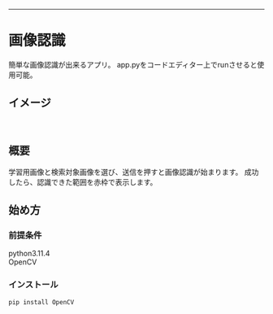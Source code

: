---

# 画像認識

簡単な画像認識が出来るアプリ。
app.pyをコードエディター上でrunさせると使用可能。

## イメージ
<img src="https://github.com/itoJina/Image-Recognition-practice-/assets/74310455/4080ef44-7915-4bfe-8813-4092e1d13633" width="10">
<img src="https://github.com/itoJina/Image-Recognition-practice-/assets/74310455/77793cfb-4d82-4b43-863f-33dade22696c" width="10">



## 概要

学習用画像と検索対象画像を選び、送信を押すと画像認識が始まります。
成功したら、認識できた範囲を赤枠で表示します。


## 始め方

### 前提条件

python3.11.4 <br>
OpenCV

### インストール

`pip install OpenCV`
